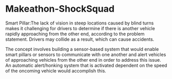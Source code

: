 # Makeathon-ShockSquad
Smart Pillar:The lack of vision in steep locations caused by blind turns makes it challenging for drivers to determine if there is another vehicle rapidly approaching from the other end, according to the problem statement. Drivers may collide as a result, which can cause accidents.

The concept involves building a sensor-based system that would enable smart pillars or sensors to communicate with one another and alert vehicles of approaching vehicles from the other end in order to address this issue. An automatic alert/honking system that is activated dependent on the speed of the oncoming vehicle would accomplish this.
